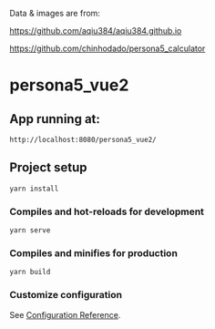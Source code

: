 Data & images are from:

https://github.com/aqiu384/aqiu384.github.io

https://github.com/chinhodado/persona5_calculator


# persona5_vue2

## App running at:
```
http://localhost:8080/persona5_vue2/ 
```

## Project setup
```
yarn install
```

### Compiles and hot-reloads for development
```
yarn serve
```

### Compiles and minifies for production
```
yarn build
```

### Customize configuration
See [Configuration Reference](https://cli.vuejs.org/config/).
